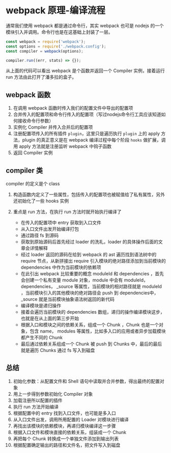 # webpack 原理-编译流程

通常我们使用 webpack 都是通过命令行，其实 webpack 也可是 nodejs 的一个模块引入并调用。命令行也是在这基础上封装了一层。

```js
const webpack = require('webpack');
const options = require('./webpack.config');
const compiler = webpack(options);

compiler.run((err, stats) => {});
```
从上面的代码可以看出 webpack 是个函数并返回一个 Compiler 实例，接着运行 run 方法由此打开了潘多拉的盒子。

## webpack 函数

1. 在调用 webpack 函数时传入我们的配置文件中导出的配置项
2. 合并传入的配置项和命令行传入的配置项（写过nodejs命令行工具应该知道如何接收命令行参数）
3. 实例化 Compiler 并传入合并后的配置项
4. 注册配置项传入的所有插件 `plugin`，这里只是遍历执行 `plugin` 上的 apply 方法，plugin 的真正意义是在 webpack 编译过程中每个阶段 `hooks` 做扩展，调用 apply 方法就是注册监听 webpack 中钩子函数
5. 返回 Compiler 实例

## compiler 类
compiler 的定义是个 class 

1. 构造函数内定义了一些属性，包括传入的配置项也被赋值给了私有属性，另外还初始化了一些 hooks 实例
2. 重点是 run 方法，在执行 run 方法时就开始执行编译了
    
    * 在传入的配置项中 entry 获取到入口文件
    * 从入口文件出发开始编译打包
    * 通过路径 fs 到源码
    * 获取到原始源码后首先经过 loader 的洗礼，loader 的具体操作后面的文章会详情解释
    * 经过 loader 返回的源码在给到 webpack 的 ast 遍历找到语法树中的 require 节点，从新拼接出 require 引入模块的绝对路径添加到当前模块的 dependencies 中作为当前模块的依赖项
    * 在此引出 webpack 比较重要的概念 moduleId 和 dependencies ，首先会创建一个私有变量 module 对象，module 中会有 moduleId，dependencies， _source 等属性，当前模块的相对路径就是 moduleId ，当前模块引入的其他模块的绝对路径会 push 到 dependencies中，_source 就是当前模块抽象语法树返回的新代码
    * 编译模块是递归操作
    * 接着会遍历当前模块的 dependencies 数组，递归的操作编译模块这步，也就是在从上面的第三步开始
    * 根据入口和模块之间的依赖关系，组成一个 Chunk ，Chunk 也是一个对象，包含 name， modules 等属性，比如多入口的应用或者异步加载模块都产生不同的 Chunk
    * 最后通过依赖关系组成一个 Chunk 被 push 到 Chunks 中，最后的最后就是遍历 Chunks 通过 fs 写入到磁盘
 
## 总结
1. 初始化参数：从配置文件和 Shell 语句中读取并合并参数，得出最终的配置对象
2. 用上一步得到参数初始化 Compiler 对象
3. 加载注册所以配置的插件
4. 执行 run 方法开始编译
5. 根据配置中的 entry 找到入口文件，也可能是多入口
6. 从入口文件出发，调用所用配置的 Loader 对模块进行编译
7. 再找出该模块的依赖模块，再递归模块编译这一步骤
8. 根据入口文件和模块直接的依赖关系，组装成一个 Chunk
9. 再把每个 Chunk 转换成一个单独文件添加到输出列表
10. 根据配置确定输出的路径和文件名，把文件写入到磁盘